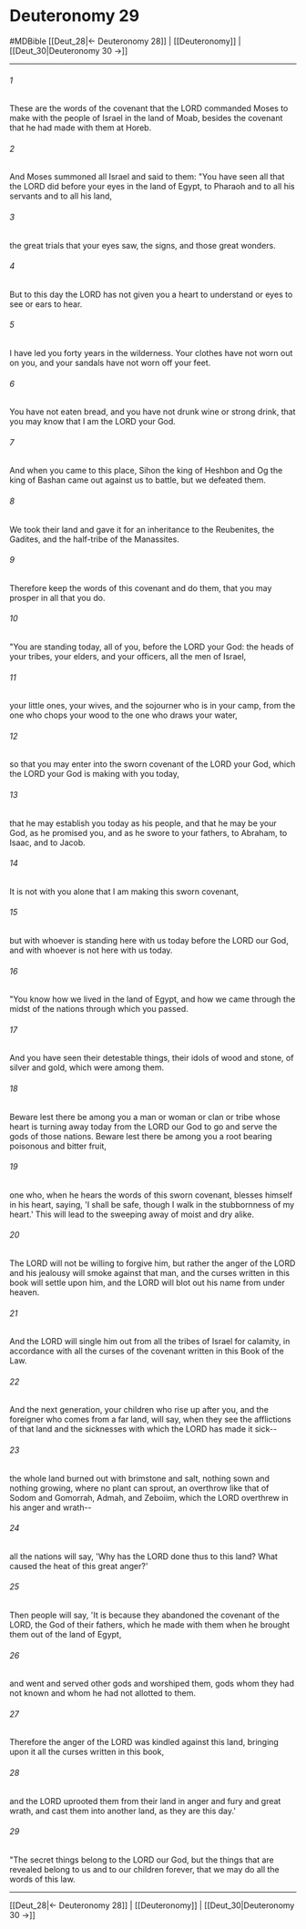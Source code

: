 # Deuteronomy 29
#MDBible
[[Deut_28|← Deuteronomy 28]] | [[Deuteronomy]] | [[Deut_30|Deuteronomy 30 →]]

***

###### 1 

These are the words of the covenant that the LORD commanded Moses to make with the people of Israel in the land of Moab, besides the covenant that he had made with them at Horeb. 

###### 2 

And Moses summoned all Israel and said to them: "You have seen all that the LORD did before your eyes in the land of Egypt, to Pharaoh and to all his servants and to all his land, 

###### 3 

the great trials that your eyes saw, the signs, and those great wonders. 

###### 4 

But to this day the LORD has not given you a heart to understand or eyes to see or ears to hear. 

###### 5 

I have led you forty years in the wilderness. Your clothes have not worn out on you, and your sandals have not worn off your feet. 

###### 6 

You have not eaten bread, and you have not drunk wine or strong drink, that you may know that I am the LORD your God. 

###### 7 

And when you came to this place, Sihon the king of Heshbon and Og the king of Bashan came out against us to battle, but we defeated them. 

###### 8 

We took their land and gave it for an inheritance to the Reubenites, the Gadites, and the half-tribe of the Manassites. 

###### 9 

Therefore keep the words of this covenant and do them, that you may prosper in all that you do. 

###### 10 

"You are standing today, all of you, before the LORD your God: the heads of your tribes, your elders, and your officers, all the men of Israel, 

###### 11 

your little ones, your wives, and the sojourner who is in your camp, from the one who chops your wood to the one who draws your water, 

###### 12 

so that you may enter into the sworn covenant of the LORD your God, which the LORD your God is making with you today, 

###### 13 

that he may establish you today as his people, and that he may be your God, as he promised you, and as he swore to your fathers, to Abraham, to Isaac, and to Jacob. 

###### 14 

It is not with you alone that I am making this sworn covenant, 

###### 15 

but with whoever is standing here with us today before the LORD our God, and with whoever is not here with us today. 

###### 16 

"You know how we lived in the land of Egypt, and how we came through the midst of the nations through which you passed. 

###### 17 

And you have seen their detestable things, their idols of wood and stone, of silver and gold, which were among them. 

###### 18 

Beware lest there be among you a man or woman or clan or tribe whose heart is turning away today from the LORD our God to go and serve the gods of those nations. Beware lest there be among you a root bearing poisonous and bitter fruit, 

###### 19 

one who, when he hears the words of this sworn covenant, blesses himself in his heart, saying, 'I shall be safe, though I walk in the stubbornness of my heart.' This will lead to the sweeping away of moist and dry alike. 

###### 20 

The LORD will not be willing to forgive him, but rather the anger of the LORD and his jealousy will smoke against that man, and the curses written in this book will settle upon him, and the LORD will blot out his name from under heaven. 

###### 21 

And the LORD will single him out from all the tribes of Israel for calamity, in accordance with all the curses of the covenant written in this Book of the Law. 

###### 22 

And the next generation, your children who rise up after you, and the foreigner who comes from a far land, will say, when they see the afflictions of that land and the sicknesses with which the LORD has made it sick-- 

###### 23 

the whole land burned out with brimstone and salt, nothing sown and nothing growing, where no plant can sprout, an overthrow like that of Sodom and Gomorrah, Admah, and Zeboiim, which the LORD overthrew in his anger and wrath-- 

###### 24 

all the nations will say, 'Why has the LORD done thus to this land? What caused the heat of this great anger?' 

###### 25 

Then people will say, 'It is because they abandoned the covenant of the LORD, the God of their fathers, which he made with them when he brought them out of the land of Egypt, 

###### 26 

and went and served other gods and worshiped them, gods whom they had not known and whom he had not allotted to them. 

###### 27 

Therefore the anger of the LORD was kindled against this land, bringing upon it all the curses written in this book, 

###### 28 

and the LORD uprooted them from their land in anger and fury and great wrath, and cast them into another land, as they are this day.' 

###### 29 

"The secret things belong to the LORD our God, but the things that are revealed belong to us and to our children forever, that we may do all the words of this law. 

***

[[Deut_28|← Deuteronomy 28]] | [[Deuteronomy]] | [[Deut_30|Deuteronomy 30 →]]
